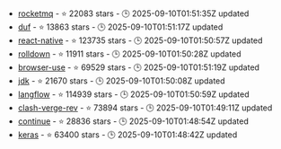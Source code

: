 - [rocketmq](https://github.com/apache/rocketmq) - ⭐ 22083 stars - 🕒 2025-09-10T01:51:35Z updated
- [duf](https://github.com/muesli/duf) - ⭐ 13863 stars - 🕒 2025-09-10T01:51:17Z updated
- [react-native](https://github.com/facebook/react-native) - ⭐ 123735 stars - 🕒 2025-09-10T01:50:57Z updated
- [rolldown](https://github.com/rolldown/rolldown) - ⭐ 11911 stars - 🕒 2025-09-10T01:50:28Z updated
- [browser-use](https://github.com/browser-use/browser-use) - ⭐ 69529 stars - 🕒 2025-09-10T01:51:19Z updated
- [jdk](https://github.com/openjdk/jdk) - ⭐ 21670 stars - 🕒 2025-09-10T01:50:08Z updated
- [langflow](https://github.com/langflow-ai/langflow) - ⭐ 114939 stars - 🕒 2025-09-10T01:50:59Z updated
- [clash-verge-rev](https://github.com/clash-verge-rev/clash-verge-rev) - ⭐ 73894 stars - 🕒 2025-09-10T01:49:11Z updated
- [continue](https://github.com/continuedev/continue) - ⭐ 28836 stars - 🕒 2025-09-10T01:48:54Z updated
- [keras](https://github.com/keras-team/keras) - ⭐ 63400 stars - 🕒 2025-09-10T01:48:42Z updated

